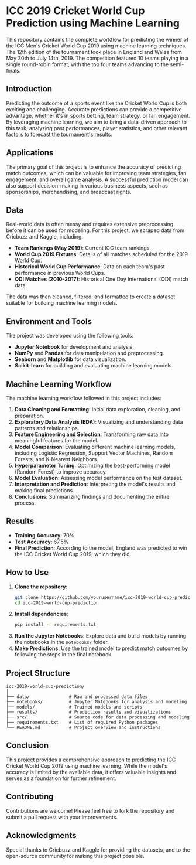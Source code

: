 # ICC 2019 Cricket World Cup Prediction using Machine Learning

This repository contains the complete workflow for predicting the winner of the ICC Men's Cricket World Cup 2019 using machine learning techniques. The 12th edition of the tournament took place in England and Wales from May 30th to July 14th, 2019. The competition featured 10 teams playing in a single round-robin format, with the top four teams advancing to the semi-finals.

## Introduction

Predicting the outcome of a sports event like the Cricket World Cup is both exciting and challenging. Accurate predictions can provide a competitive advantage, whether it's in sports betting, team strategy, or fan engagement. By leveraging machine learning, we aim to bring a data-driven approach to this task, analyzing past performances, player statistics, and other relevant factors to forecast the tournament's results.

## Applications

The primary goal of this project is to enhance the accuracy of predicting match outcomes, which can be valuable for improving team strategies, fan engagement, and overall game analysis. A successful prediction model can also support decision-making in various business aspects, such as sponsorships, merchandising, and broadcast rights.

## Data

Real-world data is often messy and requires extensive preprocessing before it can be used for modeling. For this project, we scraped data from Cricbuzz and Kaggle, including:

- **Team Rankings (May 2019)**: Current ICC team rankings.
- **World Cup 2019 Fixtures**: Details of all matches scheduled for the 2019 World Cup.
- **Historical World Cup Performance**: Data on each team's past performance in previous World Cups.
- **ODI Matches (2010-2017)**: Historical One Day International (ODI) match data.

The data was then cleaned, filtered, and formatted to create a dataset suitable for building machine learning models.

## Environment and Tools

The project was developed using the following tools:

- **Jupyter Notebook** for development and analysis.
- **NumPy** and **Pandas** for data manipulation and preprocessing.
- **Seaborn** and **Matplotlib** for data visualization.
- **Scikit-learn** for building and evaluating machine learning models.

## Machine Learning Workflow

The machine learning workflow followed in this project includes:

1. **Data Cleaning and Formatting**: Initial data exploration, cleaning, and preparation.
2. **Exploratory Data Analysis (EDA)**: Visualizing and understanding data patterns and relationships.
3. **Feature Engineering and Selection**: Transforming raw data into meaningful features for the model.
4. **Model Comparison**: Evaluating different machine learning models, including Logistic Regression, Support Vector Machines, Random Forests, and K-Nearest Neighbors.
5. **Hyperparameter Tuning**: Optimizing the best-performing model (Random Forest) to improve accuracy.
6. **Model Evaluation**: Assessing model performance on the test dataset.
7. **Interpretation and Prediction**: Interpreting the model's results and making final predictions.
8. **Conclusions**: Summarizing findings and documenting the entire process.

## Results

- **Training Accuracy**: 70%
- **Test Accuracy**: 67.5%
- **Final Prediction**: According to the model, England was predicted to win the ICC Cricket World Cup 2019, which they did.

## How to Use

1. **Clone the repository**:
   ```bash
   git clone https://github.com/yourusername/icc-2019-world-cup-prediction.git
   cd icc-2019-world-cup-prediction
   ```
2. **Install dependencies**:
   ```bash
   pip install -r requirements.txt
   ```
3. **Run the Jupyter Notebooks**: Explore data and build models by running the notebooks in the `notebooks/` folder.
4. **Make Predictions**: Use the trained model to predict match outcomes by following the steps in the final notebook.

## Project Structure

```
icc-2019-world-cup-prediction/
│
├── data/               # Raw and processed data files
├── notebooks/          # Jupyter Notebooks for analysis and modeling
├── models/             # Trained models and scripts
├── results/            # Prediction results and visualizations
├── src/                # Source code for data processing and modeling
├── requirements.txt    # List of required Python packages
└── README.md           # Project overview and instructions
```

## Conclusion

This project provides a comprehensive approach to predicting the ICC Cricket World Cup 2019 using machine learning. While the model's accuracy is limited by the available data, it offers valuable insights and serves as a foundation for further refinement.

## Contributing

Contributions are welcome! Please feel free to fork the repository and submit a pull request with your improvements.


## Acknowledgments

Special thanks to Cricbuzz and Kaggle for providing the datasets, and to the open-source community for making this project possible.
